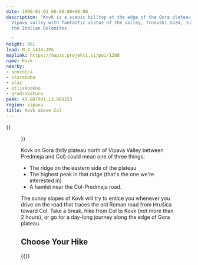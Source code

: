 ```yaml
---
date: 1900-01-01 00:00:00+00:00
description: 'Kovk is a scenic hilltop at the edge of the Gora plateau high above
  Vipava valley with fantastic vistas of the valley, Trnovski Gozd, Julian Alps, and
  the Italian Dolomites.

  '
height: 961
lead: M_4_1434.JPG
maplink: https://mapzs.projekti.si/poi/1288
name: Kovk
nearby:
- soncnica
- starababa
- plaz
- otliskookno
- gradiskatura
peak: 45.887981,13.969153
region: vipava
title: Kovk above Col
---
```

{{<figure src="M_4_1434.JPG">}}

Kovk on Gora (hilly plateau north of Vipava Valley between Predmeja and Col) could mean one of three things:

* The ridge on the eastern side of the plateau
* The highest peak in that ridge (that's the one we're interested in)
* A hamlet near the Col-Predmeja road.

The sunny slopes of Kovk will try to entice you whenever you drive on the road that traces the old Roman road from Hrušica toward Col. Take a break, hike from Col to Kovk (not more than 2 hours), or go for a day-long journey along the edge of Gora plateau.

## Choose Your Hike

{{<multipath-hike-list>}}
